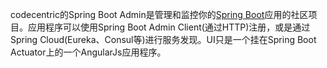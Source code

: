 codecentric的Spring Boot Admin是管理和监控你的[Spring Boot](http://projects.spring.io/spring-boot/)应用的社区项目。应用程序可以使用Spring Boot Admin Client(通过HTTP)注册，或是通过Spring Cloud(Eureka、Consul等)进行服务发现。UI只是一个挂在Spring Boot Actuator上的一个AngularJs应用程序。
